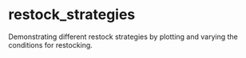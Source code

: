 # restock_strategies
Demonstrating different restock strategies by plotting and varying the conditions for restocking.
